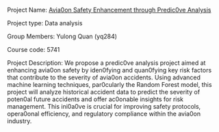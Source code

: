 Project Name: [Avia0on Safety Enhancement through Predic0ve Analysis](https://github.com/yq284/5741_Project)

Project type: Data analysis

Group Members: Yulong Quan (yq284)

Course code: 5741

Project Description: We propose a predic0ve analysis project aimed at enhancing avia0on safety by iden0fying and quan0fying key risk factors that contribute to the severity of avia0on accidents. Using advanced machine learning techniques, par0cularly the Random Forest model, this project will analyze historical accident data to predict the severity of poten0al future accidents and offer ac0onable insights for risk management. This ini0a0ve is crucial for improving safety protocols, opera0onal efficiency, and regulatory compliance within the avia0on industry.
